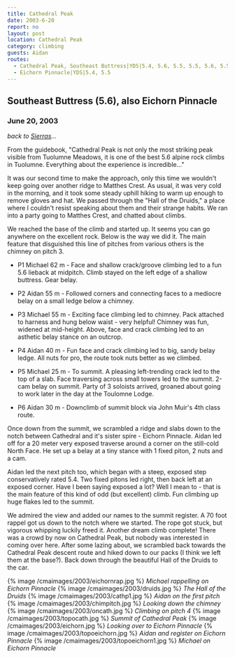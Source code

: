 ```yaml
---
title: Cathedral Peak
date: 2003-6-20
report: no
layout: post
location: Cathedral Peak
category: climbing
guests: Aidan
routes:
  - Cathedral Peak, Southeast Buttress|YDS|5.4, 5.6, 5.5, 5.5, 5.6, 5.5
  - Eichorn Pinnacle|YDS|5.4, 5.5
---
```


<h2>Southeast Buttress (5.6), also Eichorn Pinnacle</h2>
<h3>June 20, 2003</h3>

*back to [Sierras](#/sections/trips/2003_cali)...*


From the guidebook, "Cathedral Peak is not only the most striking peak
visible from Tuolumne Meadows, it is one of the best 5.6 alpine rock climbs
in Tuolumne. Everything about the experience is incredible..."


It was our second time to make the approach, only this time we wouldn't
keep going over another ridge to Matthes Crest. As usual, it was very cold
in the morning, and it took some steady uphill hiking to warm up enough to
remove gloves and hat. We passed through the "Hall of the Druids," a place
where I couldn't resist speaking about them and their strange habits.
We ran into a party going to Matthes Crest, and chatted about climbs.


We reached the base of the climb and started up. It seems you can go
anywhere on the excellent rock. Below is the way we did it. The main feature
that disguished this line of pitches from various others is the chimney on
pitch 3.



* P1 Michael 62 m -
Face and shallow crack/groove climbing led to a fun 5.6 lieback at midpitch.
Climb stayed on the left edge of a shallow buttress. Gear belay.

* P2 Aidan 55 m -
Followed corners and connecting faces to a mediocre belay on a small ledge
below a chimney.

* P3 Michael 55 m -
Exciting face climbing led to chimney. Pack attached to harness and hung
below waist - very helpful! Chimney was fun, widened at mid-height.
Above, face and crack climbing led to an asthetic belay stance on an outcrop.

* P4 Aidan 40 m -
Fun face and crack climbing led to big, sandy belay ledge. All nuts for pro,
the route took nuts better as we climbed.

* P5 Michael 25 m -
To summit. A pleasing left-trending crack led to the top of a slab.
Face traversing across small towers led to the summit. 2-cam belay on summit.
Party of 3 soloists arrived, groaned about going to work later in the day
at the Toulomne Lodge.

* P6 Aidan 30 m -
Downclimb of summit block via John Muir's 4th class route. 



Once down from the summit, we scrambled a ridge and slabs down to
the notch between Cathedral and it's sister spire - Eichorn Pinnacle.
Aidan led off for a 20 meter very exposed traverse around a corner
on the still-cold North Face. He set up a belay at a tiny stance
with 1 fixed piton, 2 nuts and a cam.


Aidan led the next pitch too, which began with a steep, exposed step
conservatively rated 5.4. Two fixed pitons led right, then back left at
an exposed corner. Have I been saying exposed a lot? Well I mean to - that
is the main feature of this kind of odd (but excellent) climb.
Fun climbing up huge flakes led to the summit.


We admired the view and added our names to the summit register.
A 70 foot rappel got us down to the notch where we started.
The rope got stuck, but vigorous whipping luckily freed it.
Another dream climb complete! There was a crowd by now on
Cathedral Peak, but nobody was interested in coming over here.
After some lazing about, we scrambled back towards the Cathedral Peak
descent route and hiked down to our packs (I think we left them at
the base?). Back down through the beautiful Hall of the Druids to
the car.




{% image /cmaimages/2003/eichornrap.jpg %}
<i>Michael rappelling on Eichorn Pinnacle</i>
{% image /cmaimages/2003/druids.jpg %}
<i>The Hall of the Druids</i>
{% image /cmaimages/2003/cathp1.jpg %}
<i>Aidan on the first pitch</i>
{% image /cmaimages/2003/chimpitch.jpg %}
<i>Looking down the chimney</i>
{% image /cmaimages/2003/oncath.jpg %}
<i>Climbing on pitch 4</i>
{% image /cmaimages/2003/topocath.jpg %}
<i>Summit of Cathedral Peak</i>
{% image /cmaimages/2003/eichorn.jpg %}
<i>Looking over to Eichorn Pinnacle</i>
{% image /cmaimages/2003/topoeichorn.jpg %}
<i>Aidan and register on Eichorn Pinnacle</i>
{% image /cmaimages/2003/topoeichorn1.jpg %}
<i>Michael on Eichorn Pinnacle</i>
